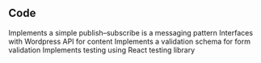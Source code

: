 ## Code

Implements a simple publish–subscribe is a messaging pattern
Interfaces with Wordpress API for content
Implements a validation schema for form validation
Implements testing using React testing library
